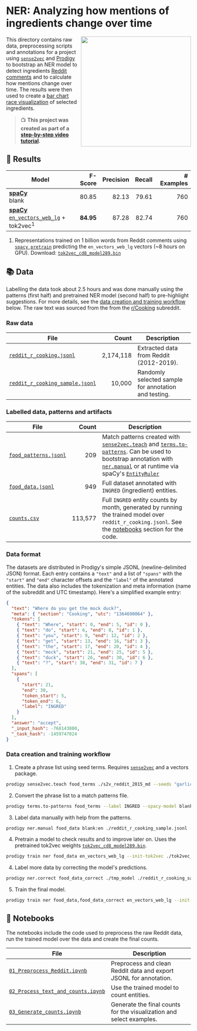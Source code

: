 # NER: Analyzing how mentions of ingredients change over time

<a href="https://www.youtube.com/watch?v=59BKHO_xBPA" target="_blank"><img src="https://user-images.githubusercontent.com/13643239/76709989-cd96db00-6703-11ea-927a-456200f74f45.png" width="300" height="auto" align="right" /></a>

This directory contains raw data, preprocessing scripts and annotations for a project using [`sense2vec`](https://github.com/explosion/sense2vec) and [Prodigy](https://prodi.gy) to bootstrap an NER model to detect ingredients [Reddit comments](https://files.pushshift.io/reddit/comments/) and to calculate how mentions change over time. The results were then used to create a [bar chart race visualization](https://public.flourish.studio/visualisation/1532208/) of selected ingredients.

> 📺 **This project was created as part of a [step-by-step video tutorial](https://www.youtube.com/watch?v=59BKHO_xBPA).**

## 🧮 Results

| Model                                                                                                                         |   F-Score | Precision | Recall | # Examples |
| ----------------------------------------------------------------------------------------------------------------------------- | --------: | --------: | -----: | ---------: |
| **[spaCy](https://spacy.io)**<br />blank                                                                                      |     80.85 |     82.13 |  79.61 |        760 |
| **[spaCy](https://spacy.io)**<br /> [`en_vectors_web_lg`](https://spacy.io/models/en#en_vectors_web_lg) + tok2vec<sup>1</sup> | **84.95** |     87.28 |  82.74 |        760 |

1. Representations trained on 1 billion words from Reddit comments using [`spacy pretrain`](https://spacy.io/api/cli#pretrain) predicting the `en_vectors_web_lg` vectors (~8 hours on GPU). Download: [`tok2vec_cd8_model289.bin`](https://github.com/explosion/projects/releases/download/tok2vec/tok2vec_cd8_model289.bin)

## 📚 Data

Labelling the data took about 2.5 hours and was done manually using the patterns (first half) and pretrained NER model (second half) to pre-highlight suggestions. For more details, see the [data creation and training workflow](#data-creation-and-training-workflow) below. The raw text was sourced from the from the [r/Cooking](https://www.reddit.com/r/Cooking/) subreddit.

### Raw data

| File                                                                                                                              |     Count | Description                                          |
| --------------------------------------------------------------------------------------------------------------------------------- | --------: | ---------------------------------------------------- |
| [`reddit_r_cooking.jsonl`](https://github.com/explosion/projects/releases/download/reddit_r_cooking.jsonl/reddit_r_cooking.jsonl) | 2,174,118 | Extracted data from Reddit (2012-2019).              |
| [`reddit_r_cooking_sample.jsonl`](reddit_r_cooking_sample.jsonl)                                                                  |    10,000 | Randomly selected sample for annotation and testing. |

### Labelled data, patterns and artifacts

| File                                         |   Count | Description                                                                                                                                                                                                                                                                                                                                                                                               |
| -------------------------------------------- | ------: | --------------------------------------------------------------------------------------------------------------------------------------------------------------------------------------------------------------------------------------------------------------------------------------------------------------------------------------------------------------------------------------------------------- |
| [`food_patterns.jsonl`](food_patterns.jsonl) |     209 | Match patterns created with [`sense2vec.teach`](https://github.com/explosion/sense2vec/tree/master#recipe-sense2vecteach) and [`terms.to-patterns`](https://prodi.gy/docs/recipes#terms-to-patterns). Can be used to bootstrap annotation with [`ner.manual`](https://prodi.gy/docs/recipes#ner-manual) or at runtime via spaCy's [`EntityRuler`](https://spacy.io/usage/rule-based-matching#entityruler) |
| [`food_data.jsonl`](food_data.jsonl)         |     949 | Full dataset annotated with `INGRED` (ingredient) entities.                                                                                                                                                                                                                                                                                                                                               |
| [`counts.csv`](counts.csv)                   | 113,577 | Full `INGRED` entity counts by month, generated by running the trained model over `reddit_r_cooking.jsonl`. See the [notebooks](#-notebooks) section for the code.                                                                                                                                                                                                                                        |

### Data format

The datasets are distributed in Prodigy's simple JSONL (newline-delimited JSON) format. Each entry contains a `"text"` and a list of `"spans"` with the `"start"` and `"end"` character offsets and the `"label"` of the annotated entities. The data also includes the tokenization and meta information (name of the subreddit and UTC timestamp). Here's a simplified example entry:

```json
{
  "text": "Where do you get the mock duck?",
  "meta": { "section": "Cooking", "utc": "1364690064" },
  "tokens": [
    { "text": "Where", "start": 0, "end": 5, "id": 0 },
    { "text": "do", "start": 6, "end": 8, "id": 1 },
    { "text": "you", "start": 9, "end": 12, "id": 2 },
    { "text": "get", "start": 13, "end": 16, "id": 3 },
    { "text": "the", "start": 17, "end": 20, "id": 4 },
    { "text": "mock", "start": 21, "end": 25, "id": 5 },
    { "text": "duck", "start": 26, "end": 30, "id": 6 },
    { "text": "?", "start": 30, "end": 31, "id": 7 }
  ],
  "spans": [
    {
      "start": 21,
      "end": 30,
      "token_start": 5,
      "token_end": 6,
      "label": "INGRED"
    }
  ],
  "answer": "accept",
  "_input_hash": -768143800,
  "_task_hash": -1459747024
}
```

### Data creation and training workflow

1. Create a phrase list using seed terms. Requires [`sense2vec`](https://github.com/explosion/sense2vec/tree/master#recipe-sense2vecteach) and a vectors package.

```bash
prodigy sense2vec.teach food_terms ./s2v_reddit_2015_md --seeds "garlic, avocado, cottage cheese, olive oil, cumin, chicken breast, beef, iceberg lettuce"
```

2. Convert the phrase list to a match patterns file.

```bash
prodigy terms.to-patterns food_terms --label INGRED --spacy-model blank:en > ./food_patterns.jsonl
```

3. Label data manually with help from the patterns.

```bash
prodigy ner.manual food_data blank:en ./reddit_r_cooking_sample.jsonl --label INGRED --patterns food_patterns.jsonl
```

4. Pretrain a model to check results and to improve later on. Uses the pretrained tok2vec weights [`tok2vec_cd8_model289.bin`](https://github.com/explosion/projects/releases/download/tok2vec/tok2vec_cd8_model289.bin).

```bash
prodigy train ner food_data en_vectors_web_lg --init-tok2vec ./tok2vec_cd8_model289.bin --output ./tmp_model --eval-split 0.2
```

4. Label more data by correcting the model's predictions.

```bash
prodigy ner.correct food_data_correct ./tmp_model ./reddit_r_cooking_sample.jsonl --label INGRED --exclude food_data
```

5. Train the final model.

```bash
prodigy train ner food_data,food_data_correct en_vectors_web_lg --init-tok2vec ./tok2vec_cd8_model289.bin --output ./food_model --eval-split 0.2 --n-iter 20
```

## 📓 Notebooks

The notebooks include the code used to preprocess the raw Reddit data, run the trained model over the data and create the final counts.

| File                                                                   | Description                                                          |
| ---------------------------------------------------------------------- | -------------------------------------------------------------------- |
| [`01_Preprocess_Reddit.ipynb`](01_Preprocess_Reddit.ipynb)             | Preprocess and clean Reddit data and export JSONL for annotation.    |
| [`02_Process_text_and_counts.ipynb`](02_Process_text_and_counts.ipynb) | Use the trained model to count entities.                             |
| [`03_Generate_counts.ipynb`](03_Generate_counts.ipynb)                 | Generate the final counts for the visualization and select examples. |
